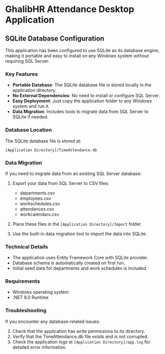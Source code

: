 # GhalibHR Attendance Desktop Application

## SQLite Database Configuration

This application has been configured to use SQLite as its database engine, making it portable and easy to install on any Windows system without requiring SQL Server.

### Key Features

- **Portable Database**: The SQLite database file is stored locally in the application directory.
- **No External Dependencies**: No need to install or configure SQL Server.
- **Easy Deployment**: Just copy the application folder to any Windows system and run it.
- **Data Migration**: Includes tools to migrate data from SQL Server to SQLite if needed.

### Database Location

The SQLite database file is stored at:
```
[Application Directory]/TimeAttendance.db
```

### Data Migration

If you need to migrate data from an existing SQL Server database:

1. Export your data from SQL Server to CSV files:
   - departments.csv
   - employees.csv
   - workschedules.csv
   - attendances.csv
   - workcalendars.csv

2. Place these files in the `[Application Directory]/Import` folder.

3. Use the built-in data migration tool to import the data into SQLite.

### Technical Details

- The application uses Entity Framework Core with SQLite provider.
- Database schema is automatically created on first run.
- Initial seed data for departments and work schedules is included.

### Requirements

- Windows operating system
- .NET 9.0 Runtime

### Troubleshooting

If you encounter any database-related issues:

1. Check that the application has write permissions to its directory.
2. Verify that the TimeAttendance.db file exists and is not corrupted.
3. Check the application logs at `[Application Directory]/app.log` for detailed error information. 